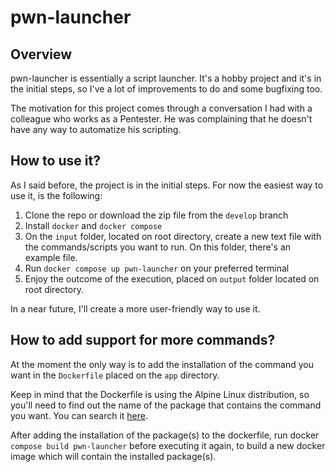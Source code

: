 # pwn-launcher

## Overview

pwn-launcher is essentially a script launcher. It's a hobby project and it's in the initial steps, so I've a lot of improvements to do and some bugfixing too.

The motivation for this project comes through a conversation I had with a colleague who works as a Pentester. He was complaining that he doesn't have any way to automatize his scripting.

## How to use it?
As I said before, the project is in the initial steps. For now the easiest way to use it, is the following:

1. Clone the repo or download the zip file from the `develop` branch
2. Install `docker` and `docker compose` 
3. On the `input` folder, located on root directory, create a new text file with the commands/scripts you want to run. On this folder, there's an example file.
4. Run `docker compose up pwn-launcher` on your preferred terminal
5. Enjoy the outcome of the execution, placed on `output` folder located on root directory.

In a near future, I'll create a more user-friendly way to use it.
## How to add support for more commands?

At the moment the only way is to add the installation of the command you want in the `Dockerfile` placed on the `app` directory. 

Keep in mind that the Dockerfile is using the Alpine Linux distribution, so you'll need to find out the name of the package that contains the command you want. You can search it 	[here](https://pkgs.alpinelinux.org/).

After adding the installation of the package(s) to the dockerfile, run docker `compose build pwn-launcher` before executing it again, to build a new docker image which will contain the installed package(s).
